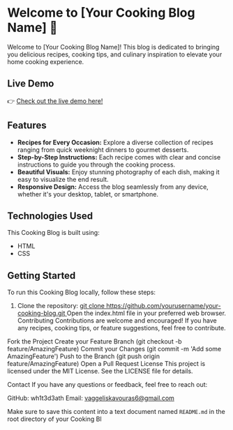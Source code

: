 # Welcome to [Your Cooking Blog Name] 🍳

Welcome to [Your Cooking Blog Name]! This blog is dedicated to bringing you delicious recipes, cooking tips, and culinary inspiration to elevate your home cooking experience.

## Live Demo

👉 [Check out the live demo here!](https://dacrab.github.io/cooking-website/index.html) <!-- Replace '#' with your live demo link -->

## Features

- **Recipes for Every Occasion:** Explore a diverse collection of recipes ranging from quick weeknight dinners to gourmet desserts.
- **Step-by-Step Instructions:** Each recipe comes with clear and concise instructions to guide you through the cooking process.
- **Beautiful Visuals:** Enjoy stunning photography of each dish, making it easy to visualize the end result.
- **Responsive Design:** Access the blog seamlessly from any device, whether it's your desktop, tablet, or smartphone.

## Technologies Used

This Cooking Blog is built using:

- HTML
- CSS

## Getting Started

To run this Cooking Blog locally, follow these steps:

1. Clone the repository:
[   git clone https://github.com/yourusername/your-cooking-blog.git
](https://github.com/wh1t3d3ath/cooking-website.git)
Open the index.html file in your preferred web browser.
Contributing
Contributions are welcome and encouraged! If you have any recipes, cooking tips, or feature suggestions, feel free to contribute.

Fork the Project
Create your Feature Branch (git checkout -b feature/AmazingFeature)
Commit your Changes (git commit -m 'Add some AmazingFeature')
Push to the Branch (git push origin feature/AmazingFeature)
Open a Pull Request
License
This project is licensed under the MIT License. See the LICENSE file for details.

Contact
If you have any questions or feedback, feel free to reach out:

GitHub: wh1t3d3ath
Email: vaggeliskavouras6@gmail.com

Make sure to save this content into a text document named `README.md` in the root directory of your Cooking Bl
